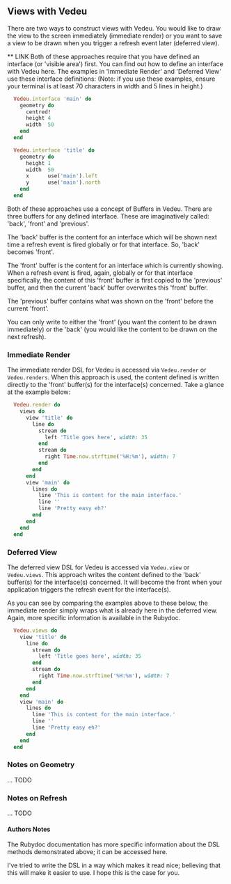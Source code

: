 ## Views with Vedeu

There are two ways to construct views with Vedeu. You would like to draw the
view to the screen immediately (immediate render) or you want to save a view to
be drawn when you trigger a refresh event later (deferred view).

** LINK Both of these approaches require that you have defined an interface (or
'visible area') first. You can find out how to define an interface with Vedeu
here. The examples in 'Immediate Render' and 'Deferred View' use these interface
definitions: (Note: if you use these examples, ensure your terminal is at least
70 characters in width and 5 lines in height.)

```ruby
  Vedeu.interface 'main' do
    geometry do
      centred!
      height 4
      width  50
    end
  end

  Vedeu.interface 'title' do
    geometry do
      height 1
      width  50
      x      use('main').left
      y      use('main').north
    end
  end
```

Both of these approaches use a concept of Buffers in Vedeu. There are three
buffers for any defined interface. These are imaginatively called: 'back',
'front' and 'previous'.

The 'back' buffer is the content for an interface which will be shown next time
a refresh event is fired globally or for that interface. So, 'back' becomes
'front'.

The 'front' buffer is the content for an interface which is currently showing.
When a refresh event is fired, again, globally or for that interface
specifically, the content of this 'front' buffer is first copied to the
'previous' buffer, and then the current 'back' buffer overwrites this 'front'
buffer.

The 'previous' buffer contains what was shown on the 'front' before the current
'front'.

You can only write to either the 'front' (you want the content to be drawn
immediately) or the 'back' (you would like the content to be drawn on the next
refresh).

### Immediate Render

The immediate render DSL for Vedeu is accessed via `Vedeu.render` or
`Vedeu.renders`. When this approach is used, the content defined is written
directly to the 'front' buffer(s) for the interface(s) concerned. Take a glance at
the example below:

```ruby
  Vedeu.render do
    views do
      view 'title' do
        line do
          stream do
            left 'Title goes here', width: 35
          end
          stream do
            right Time.now.strftime('%H:%m'), width: 7
          end
        end
      end
      view 'main' do
        lines do
          line 'This is content for the main interface.'
          line ''
          line 'Pretty easy eh?'
        end
      end
    end
  end
```

### Deferred View

The deferred view DSL for Vedeu is accessed via `Vedeu.view` or `Vedeu.views`.
This approach writes the content defined to the 'back' buffer(s) for the
interface(s) concerned. It will become the front when your application triggers
the refresh event for the interface(s).

As you can see by comparing the examples above to these below, the immediate
render simply wraps what is already here in the deferred view. Again, more
specific information is available in the Rubydoc.

```ruby
  Vedeu.views do
    view 'title' do
      line do
        stream do
          left 'Title goes here', width: 35
        end
        stream do
          right Time.now.strftime('%H:%m'), width: 7
        end
      end
    end
    view 'main' do
      lines do
        line 'This is content for the main interface.'
        line ''
        line 'Pretty easy eh?'
      end
    end
  end
```

### Notes on Geometry

... TODO

### Notes on Refresh

... TODO

#### Authors Notes

The Rubydoc documentation has more specific information about the DSL methods
demonstrated above; it can be accessed here.

I've tried to write the DSL in a way which makes it read nice; believing that
this will make it easier to use. I hope this is the case for you.

